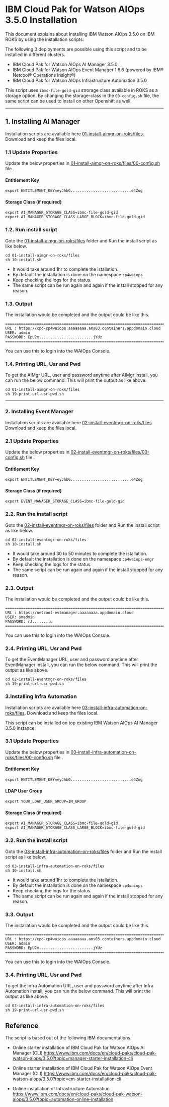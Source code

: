 # IBM Cloud Pak for Watson AIOps 3.5.0 Installation

This document explains about Installing IBM Watson AIOps 3.5.0 on IBM ROKS by using the installation scripts. 

The following 3 deployments are possible using this script and to be installed in different clusters.

- IBM Cloud Pak for Watson AIOps AI Manager 3.5.0
- IBM Cloud Pak for Watson AIOps Event Manager 1.6.6 (powered by IBM® Netcool® Operations Insight®)
- IBM Cloud Pak for Watson AIOps Infrastructure Automation 3.5.0

This script uses `ibmc-file-gold-gid` strorage class available in ROKS as a storage option. By changing the storage-class in the `00-config.sh` file, the same script can be used to install on other Openshift as well.

---
## 1. Installing AI Manager

Installation scripts are available here [01-install-aimgr-on-roks/files](./01-install-aimgr-on-roks/files). Download and keep the files local.

### 1.1 Update Properties
Update the below properties in [01-install-aimgr-on-roks/files/00-config.sh](./01-install-aimgr-on-roks/files/00-config.sh) file .

#### Entitlement Key
```
export ENTITLEMENT_KEY=eyJhbG...........................e4Zog
```
#### Storage Class (if required)
```
export AI_MANAGER_STORAGE_CLASS=ibmc-file-gold-gid
export AI_MANAGER_STORAGE_CLASS_LARGE_BLOCK=ibmc-file-gold-gid
```

### 1.2. Run install script
Goto the [01-install-aimgr-on-roks/files](./01-install-aimgr-on-roks/files) folder and Run the install script as like below.
```
cd 01-install-aimgr-on-roks/files
sh 10-install.sh
```
- It would take around 1hr to complete the istallation. 
- By default the installation is done on the namespace `cp4waiops`
- Keep checking the logs for the status. 
- The same script can be run again and again if the install stopped for any reason.

### 1.3. Output
The installation would be completed and the output could be like this.
```
===========================================================================
URL : https://cpd-cp4waiops.aaaaaaaa.ams03.containers.appdomain.cloud
USER: admin
PASSWORD: EpU2m........................jYUz
===========================================================================
```
You can use this to login into the WAIOps Console.

### 1.4. Printing URL, Usr and Pwd
To get the AIMgr URL, user and password anytime after AIMgr install, you can run the below command. This will print the output as like above.
```
cd 01-install-aimgr-on-roks/files
sh 19-print-url-usr-pwd.sh
```
---

### 2. Installing Event Manager
Installation scripts are available here [02-install-eventmgr-on-roks/files](./02-install-eventmgr-on-roks/files).  Download and keep the files local.

### 2.1 Update Properties
Update the below properties in [02-install-eventmgr-on-roks/files/00-config.sh](./02-install-eventmgr-on-roks/files/00-config.sh) file .

#### Entitlement Key
```
export ENTITLEMENT_KEY=eyJhbG...........................e4Zog
```
#### Storage Class (if required)
```
export EVENT_MANAGER_STORAGE_CLASS=ibmc-file-gold-gid
```

### 2.2. Run the install script
Goto the [02-install-eventmgr-on-roks/files](./02-install-eventmgr-on-roks/files) folder and Run the install script as like below.
```
cd 02-install-eventmgr-on-roks/files
sh 10-install.sh
```
- It would take around 30 to 50 minutes to complete the istallation. 
- By default the installation is done on the namespace `cp4waiops-emgr`
- Keep checking the logs for the status. 
- The same script can be run again and again if the install stopped for any reason.

### 2.3. Output
The installation would be completed and the output could be like this.
```
===========================================================================
URL : https://netcool-evtmanager.aaaaaaaa.appdomain.cloud
USER: smadmin
PASSWORD: rJ........u
===========================================================================
```
You can use this to login into the WAIOps Console.

### 2.4. Printing URL, Usr and Pwd
To get the EventManager URL, user and password anytime after EventManager install, you can run the below command. This will print the output as like above.
```
cd 02-install-eventmgr-on-roks/files
sh 19-print-url-usr-pwd.sh
```

### 3.Installing Infra Automation

Installation scripts are available here [03-install-infra-automation-on-roks/files](./03-install-infra-automation-on-roks/files). Download and keep the files local.

This script can be installed on top existing IBM Watson AIOps AI Manager 3.5.0 instance.


### 3.1 Update Properties
Update the below properties in [03-install-infra-automation-on-roks/files/00-config.sh](./03-install-infra-automation-on-roks/files/00-config.sh) file .

#### Entitlement Key
```
export ENTITLEMENT_KEY=eyJhbG...........................e4Zog
```
#### LDAP User Group
```
export YOUR_LDAP_USER_GROUP=IM_GROUP
```
#### Storage Class (if required)
```
export AI_MANAGER_STORAGE_CLASS=ibmc-file-gold-gid
export AI_MANAGER_STORAGE_CLASS_LARGE_BLOCK=ibmc-file-gold-gid
```

### 3.2. Run the install script
Goto the [03-install-infra-automation-on-roks/files](./03-install-infra-automation-on-roks/files) folder and Run the install script as like below.
```
cd 03-install-infra-automation-on-roks/files
sh 10-install.sh
```
- It would take around 1hr to complete the istallation. 
- By default the installation is done on the namespace `cp4waiops`
- Keep checking the logs for the status. 
- The same script can be run again and again if the install stopped for any reason.

### 3.3. Output
The installation would be completed and the output could be like this.
```
===========================================================================
URL : https://cpd-cp4waiops.aaaaaaaa.ams03.containers.appdomain.cloud
USER: admin
PASSWORD: EpU2m........................jYUz
===========================================================================
```
You can use this to login into the WAIOps Console.

### 3.4. Printing URL, Usr and Pwd
To get the Infra Automation URL, user and password anytime after Infra Automation install, you can run the below command. This will print the output as like above.
```
cd 03-install-infra-automation-on-roks/files
sh 19-print-url-usr-pwd.sh
```


## Reference
The script is based out of the following IBM documentations.

- Online starter installation of IBM Cloud Pak for Watson AIOps AI Manager (CLI)
https://www.ibm.com/docs/en/cloud-paks/cloud-pak-watson-aiops/3.5.0?topic=manager-starter-installation-cli

- Online starter installation of IBM Cloud Pak for Watson AIOps Event Manager (CLI)
https://www.ibm.com/docs/en/cloud-paks/cloud-pak-watson-aiops/3.5.0?topic=em-starter-installation-cli

- Online installation of Infrastructure Automation
https://www.ibm.com/docs/en/cloud-paks/cloud-pak-watson-aiops/3.5.0?topic=automation-online-installation

